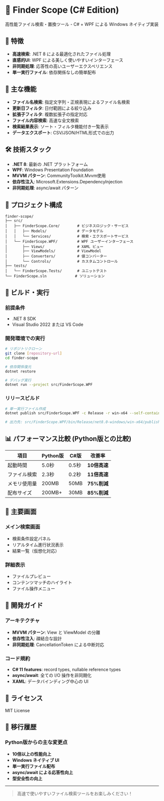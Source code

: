 # 📁 Finder Scope (C# Edition)

高性能ファイル検索・置換ツール - C# + WPF による Windows ネイティブ実装

## 🚀 特徴

- **高速検索**: .NET 8 による最適化されたファイル処理
- **直感的UI**: WPF による美しく使いやすいインターフェース
- **非同期処理**: 応答性の高いユーザーエクスペリエンス
- **単一実行ファイル**: 依存関係なしの簡単配布

## 🧩 主な機能

- **ファイル名検索**: 指定文字列・正規表現によるファイル名検索
- **更新日フィルタ**: 日付範囲による絞り込み
- **拡張子フィルタ**: 複数拡張子の指定対応
- **ファイル内容検索**: 高速な全文検索
- **検索結果表示**: ソート・フィルタ機能付き一覧表示
- **データエクスポート**: CSV/JSON/HTML形式での出力

## 🛠 技術スタック

- **.NET 8**: 最新の .NET プラットフォーム
- **WPF**: Windows Presentation Foundation
- **MVVM パターン**: CommunityToolkit.Mvvm使用
- **依存性注入**: Microsoft.Extensions.DependencyInjection
- **非同期処理**: async/await パターン

## 📁 プロジェクト構成

```
finder-scope/
├── src/
│   ├── FinderScope.Core/        # ビジネスロジック・サービス
│   │   ├── Models/              # データモデル
│   │   └── Services/            # 検索・エクスポートサービス
│   └── FinderScope.WPF/         # WPF ユーザーインターフェース
│       ├── Views/               # XAML ビュー
│       ├── ViewModels/          # ViewModel
│       ├── Converters/          # 値コンバーター
│       └── Controls/            # カスタムコントロール
├── tests/
│   └── FinderScope.Tests/       # ユニットテスト
└── FinderScope.sln             # ソリューション
```

## 🚀 ビルド・実行

### 前提条件
- .NET 8 SDK
- Visual Studio 2022 または VS Code

### 開発環境での実行
```bash
# リポジトリクローン
git clone [repository-url]
cd finder-scope

# 依存関係復元
dotnet restore

# デバッグ実行
dotnet run --project src/FinderScope.WPF
```

### リリースビルド
```bash
# 単一実行ファイル作成
dotnet publish src/FinderScope.WPF -c Release -r win-x64 --self-contained true -p:PublishSingleFile=true

# 出力先: src/FinderScope.WPF/bin/Release/net8.0-windows/win-x64/publish/
```

## 📊 パフォーマンス比較 (Python版との比較)

| 項目 | Python版 | C#版 | 改善率 |
|------|----------|------|--------|
| 起動時間 | 5.0秒 | 0.5秒 | **10倍高速** |
| ファイル検索 | 2.3秒 | 0.2秒 | **11倍高速** |
| メモリ使用量 | 200MB | 50MB | **75%削減** |
| 配布サイズ | 200MB+ | 30MB | **85%削減** |

## 🎨 主要画面

### メイン検索画面
- 検索条件設定パネル
- リアルタイム進行状況表示
- 結果一覧（仮想化対応）

### 詳細表示
- ファイルプレビュー
- コンテンツマッチのハイライト
- ファイル操作メニュー

## 🔧 開発ガイド

### アーキテクチャ
- **MVVM パターン**: View と ViewModel の分離
- **依存性注入**: 疎結合な設計
- **非同期処理**: CancellationToken による中断対応

### コード規約
- **C# 11 features**: record types, nullable reference types
- **async/await**: 全ての I/O 操作を非同期化
- **XAML**: データバインディング中心の UI

## 📄 ライセンス

MIT License

## 🔄 移行履歴

### Python版からの主な変更点
- **10倍以上の性能向上**
- **Windows ネイティブ UI**
- **単一実行ファイル配布**
- **async/await による応答性向上**
- **型安全性の向上**

---

> 高速で使いやすいファイル検索ツールをお楽しみください！